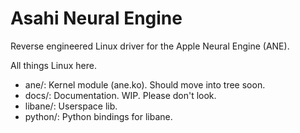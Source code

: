 
# Asahi Neural Engine

Reverse engineered Linux driver for the Apple Neural Engine (ANE).

All things Linux here.

- ane/: Kernel module (ane.ko). Should move into tree soon.
- docs/: Documentation. WIP. Please don't look.
- libane/: Userspace lib.
- python/: Python bindings for libane.
